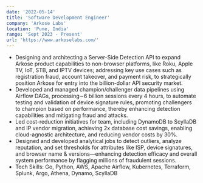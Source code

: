 ```yaml
---
date: '2022-05-14'
title: 'Software Development Engineer'
company: 'Arkose Labs'
location: 'Pune, India'
range: 'Sept 2023 - Present'
url: 'https://www.arkoselabs.com/'
---
```


- Designing and architecting a Server-Side Detection API to expand Arkose product capabilities to non-browser platforms,
  like Roku, Apple TV, IoT, STB, and IPTV devices; addressing key use cases such as registration fraud, account takeover,
  and payment risk, to strategically position Arkose for entry into the billion-dollar API security market.
- Developed and managed champion/challenger data pipelines using Airflow DAGs, processing∼6 billion sessions every 4
  hours, to automate testing and validation of device signature rules, promoting challengers to champion based on
  performance, thereby enhancing detection capabilities and mitigating fraud and attacks.
- Led cost-reduction initiatives for team, including DynamoDB to ScyllaDB and IP vendor migration, achieving 2x
  database cost savings, enabling cloud-agnostic architecture, and reducing vendor costs by 30%.
- Designed and developed analytical jobs to detect outliers, analyze reputation, and set thresholds for attributes like ISP,
  device signatures, and browser name & versions—enhancing detection efficacy and overall system performance by
  flagging millions of fraudulent sessions.
- Tech Skills: Go, Python, AWS, Apache Airflow, Kubernetes, Terraform, Splunk, Argo, Athena, Dynamo, ScyllaDB
